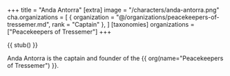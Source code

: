 +++
title = "Anda Antorra"
[extra]
image = "/characters/anda-antorra.png"
cha.organizations = [
  { organization = "@/organizations/peacekeepers-of-tressemer.md", rank = "Captain" },
]
[taxonomies]
organizations = ["Peacekeepers of Tressemer"]
+++

{{ stub() }}

Anda Antorra is the captain and founder of the {{ org(name="Peacekeepers of Tressemer") }}.